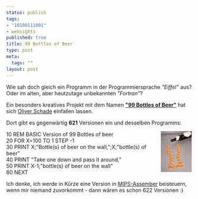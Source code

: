 ```yaml
--- 
status: publish
tags: 
- "10100111001"
- websights
published: true
title: 99 Bottles of Beer
type: post
meta: 
  tags: ""
layout: post
---
```

<p>Wie sah doch gleich ein Programm in der Programmiersprache <i>&quot;Eiffel&quot;</i> aus? Oder im alten, aber heutzutage unbekannten <i>&quot;Fortran&quot;</i>?</p>

<p>Ein besonders kreatives Projekt mit dem Namen <b><a target="_BLANK" href="http://www.99-bottles-of-beer.net/" title="http://www.99-bottles-of-beer.net/" onmouseover="window.status='http://www.99-bottles-of-beer.net/';return true;" onmouseout="window.status='';return true;">"99 Bottles of Beer"</a></b> hat sich <a target="_BLANK" href="http://www.99-bottles-of-beer.net/history-and-background.html" title="http://www.99-bottles-of-beer.net/history-and-background.html" onmouseover="window.status='http://www.99-bottles-of-beer.net/history-and-background.html';return true;" onmouseout="window.status='';return true;">Oliver Schade</a> einfallen lassen.</p>

<p>Dort gibt es gegenwärtig <b>621</b> Versionen ein und desselben Programms:<br />
<blockquote></blockquote></p>

<p><img width="83" height="110" border="0" hspace="5" align="right" src="/media/wp/allgemein/prost.serendipityThumb.jpg" alt=""  />10 REM BASIC Version of 99 Bottles of beer<br />
20 FOR X=100 TO 1 STEP -1<br />
30 PRINT X;&quot;Bottle(s) of beer on the wall,&quot;;X;&quot;bottle(s) of beer&quot;<br />
40 PRINT &quot;Take one down and pass it around,&quot;<br />
50 PRINT X-1;&quot;bottle(s) of beer on the wall&quot;<br />
60 NEXT</p>


<p>Ich denke, ich werde in Kürze eine Version in <a target="_BLANK" href="http://de.wikipedia.org/wiki/MIPS-Architektur" title="http://de.wikipedia.org/wiki/MIPS-Architektur" onmouseover="window.status='http://de.wikipedia.org/wiki/MIPS-Architektur';return true;" onmouseout="window.status='';return true;">MIPS-Assember</a> beisteuern, wenn mir niemand zuvorkommt - dann wären es schon 622 Versionen :)</p>

